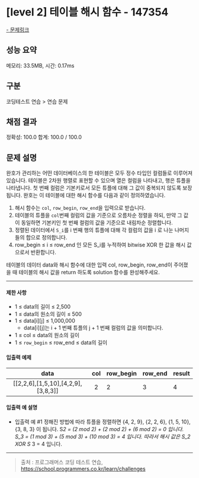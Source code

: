 # [level 2] 테이블 해시 함수 - 147354

<a href="https://school.programmers.co.kr/learn/courses/30/lessons/147354">- 문제링크</a>

## 성능 요약

메모리: 33.5MB, 시간: 0.17ms

## 구분

코딩테스트 연습 > 연습 문제

## 채점 결과

정확성: 100.0
합계: 100.0 / 100.0

## 문제 설명

완호가 관리하는 어떤 데이터베이스의 한 테이블은 모두 정수 타입인 컬럼들로 이루어져 있습니다. 테이블은 2차원 행렬로 표현할 수 있으며 열은 컬럼을 나타내고, 행은 튜플을 나타냅니다.
첫 번째 컬럼은 기본키로서 모든 튜플에 대해 그 값이 중복되지 않도록 보장됩니다. 완호는 이 테이블에 대한 해시 함수를 다음과 같이 정의하였습니다.

1. 해시 함수는 `col`, `row_begin`, `row_end`을 입력으로 받습니다.
2. 테이블의 튜플을 `col`번째 컬럼의 값을 기준으로 오름차순 정렬을 하되, 만약 그 값이 동일하면 기본키인 첫 번째 컬럼의 값을 기준으로 내림차순 정렬합니다.
3. 정렬된 데이터에서 `S_i`를 i 번째 행의 튜플에 대해 각 컬럼의 값을 i 로 나눈 나머지들의 합으로 정의합니다.
4. row_begin ≤ i ≤ row_end 인 모든 S_i를 누적하여 bitwise XOR 한 값을 해시 값으로서 반환합니다.

테이블의 데이터 data와 해시 함수에 대한 입력 col, row_begin, row_end이 주어졌을 때 테이블의 해시 값을 return 하도록 solution 함수를 완성해주세요.

---

#### 제한 사항

- 1 ≤ data의 길이 ≤ 2,500
- 1 ≤ data의 원소의 길이 ≤ 500
- 1 ≤ data[i][j] ≤ 1,000,000
  - data[i][j]는 i + 1 번째 튜플의 j + 1 번째 컬럼의 값을 의미합니다.
- 1 ≤ col ≤ data의 원소의 길이
- 1 ≤ `row_begin` ≤ row_end ≤ data의 길이

#### 입출력 예제

|              **data**              | **col** | **row_begin** | **row_end** | **result** |
| :--------------------------------: | :-----: | ------------- | ----------- | ---------- |
| [[2,2,6],[1,5,10],[4,2,9],[3,8,3]] |    2    | 2             | 3           | 4          |

#### 입출력 예 설명

- 입출력 예 #1
  정해진 방법에 따라 튜플을 정렬하면 {4, 2, 9}, {2, 2, 6}, {1, 5, 10}, {3, 8, 3} 이 됩니다.
  S*2 = (2 mod 2) + (2 mod 2) + (6 mod 2) = 0 입니다.
  S_3 = (1 mod 3) + (5 mod 3) + (10 mod 3) = 4 입니다.
  따라서 해시 값은 S_2 XOR S* 3 = 4 입니다.

---

> 출처 : 프로그래머스 코딩 테스트 연습, <https://school.programmers.co.kr/learn/challenges>
